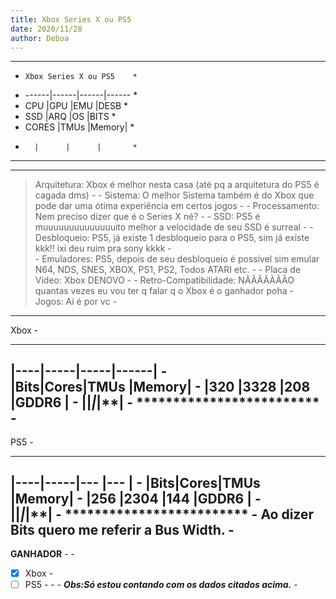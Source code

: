 ```yaml
---
title: Xbox Series X ou PS5
date: 2020/11/28
author: Deboa
---
```

*******************************
*     Xbox Series X ou PS5    *
* ------|------|------|------ *
* CPU   |GPU   |EMU   |DESB   *
* SSD   |ARQ   |OS    |BITS   *
* CORES |TMUs  |Memory|       *
*       |      |      |       *
*******************************
-------------------------------------------------------------------------------------------------------------------------------
> Arquitetura: Xbox é melhor nesta casa (até pq a arquitetura do PS5 é cagada dms)                                            -
                                                                                                                              -
> Sistema: O melhor Sistema também é do Xbox que pode dar uma ótima experiência em certos jogos                               -
                                                                                                                              -
> Processamento: Nem preciso dizer que é o Series X né?                                                                       -
                                                                                                                              -
> SSD: PS5 é muuuuuuuuuuuuuuito melhor a velocidade de seu SSD é surreal                                                      -
                                                                                                                              -
> Desbloqueio: PS5, já existe 1 desbloqueio para o PS5, sim já existe kkk!! ixi deu ruim pra sony kkkk                        -                                                                                                   
                                                                                                                              -
> Emuladores: PS5, depois de seu desbloqueio é possível sim emular N64, NDS, SNES, XBOX, PS1, PS2, Todos ATARI etc.           -
                                                                                                                              -
> Placa de Vídeo: Xbox DENOVO                                                                                                 -
                                                                                                                              -
> Retro-Compatibilidade: NÃÃÃÃÃÃÃO quantas vezes eu vou ter q falar q o Xbox é o ganhador poha                                -                                                                                            
> Jogos: Ai é por vc                                                                                                          -
-------------------------------------------------------------------------------------------------------------------------------
Xbox                                                                                                                          -
-------------------------                                                                                                     -
|----|-----|-----|------|                                                                                                     -                                                                                                     
|Bits|Cores|TMUs |Memory|                                                                                                     -
|320 |3328 |208  |GDDR6 |                                                                                                     -
|****|*****|*****|******|                                                                                                     -
*************************                                                                                                     -
-------------------------------------------------------------------------------------------------------------------------------
 PS5                                                                                                                          -
-------------------------                                                                                                     -
|----|-----|---  |---   |                                                                                                     -
|Bits|Cores|TMUs |Memory|                                                                                                     -
|256 |2304 |144  |GDDR6 |                                                                                                     -                                                                                                                                                                     
|****|*****|*****|******|                                                                                                     -
*************************                                                                                                     -
Ao dizer Bits quero me referir a Bus Width.                                                                                   -
-------------------------------------------------------------------------------------------------------------------------------
**GANHADOR**                                                                                                                  -
                                                                                                                              -
- [x] Xbox                                                                                                                    -
- [ ] PS5                                                                                                                     -                                                                                                                              -                                                                                                                              -
**_Obs:Só estou contando com os dados citados acima._**                                                                       -